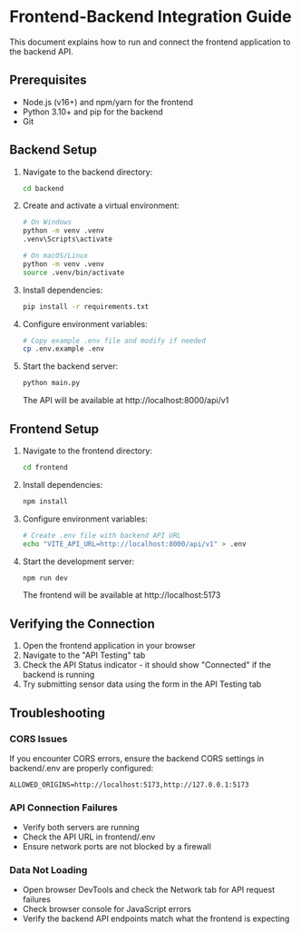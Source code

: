 # Frontend-Backend Integration Guide

This document explains how to run and connect the frontend application to the backend API.

## Prerequisites

- Node.js (v16+) and npm/yarn for the frontend
- Python 3.10+ and pip for the backend
- Git

## Backend Setup

1. Navigate to the backend directory:
   ```bash
   cd backend
   ```

2. Create and activate a virtual environment:
   ```bash
   # On Windows
   python -m venv .venv
   .venv\Scripts\activate

   # On macOS/Linux
   python -m venv .venv
   source .venv/bin/activate
   ```

3. Install dependencies:
   ```bash
   pip install -r requirements.txt
   ```

4. Configure environment variables:
   ```bash
   # Copy example .env file and modify if needed
   cp .env.example .env
   ```

5. Start the backend server:
   ```bash
   python main.py
   ```

   The API will be available at http://localhost:8000/api/v1

## Frontend Setup

1. Navigate to the frontend directory:
   ```bash
   cd frontend
   ```

2. Install dependencies:
   ```bash
   npm install
   ```

3. Configure environment variables:
   ```bash
   # Create .env file with backend API URL
   echo "VITE_API_URL=http://localhost:8000/api/v1" > .env
   ```

4. Start the development server:
   ```bash
   npm run dev
   ```

   The frontend will be available at http://localhost:5173

## Verifying the Connection

1. Open the frontend application in your browser
2. Navigate to the "API Testing" tab
3. Check the API Status indicator - it should show "Connected" if the backend is running
4. Try submitting sensor data using the form in the API Testing tab

## Troubleshooting

### CORS Issues

If you encounter CORS errors, ensure the backend CORS settings in backend/.env are properly configured:

```
ALLOWED_ORIGINS=http://localhost:5173,http://127.0.0.1:5173
```

### API Connection Failures

- Verify both servers are running
- Check the API URL in frontend/.env
- Ensure network ports are not blocked by a firewall

### Data Not Loading

- Open browser DevTools and check the Network tab for API request failures
- Check browser console for JavaScript errors
- Verify the backend API endpoints match what the frontend is expecting 